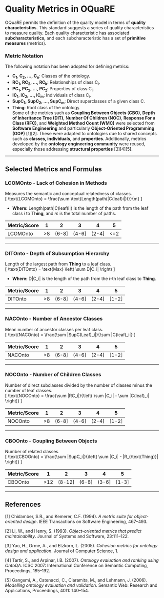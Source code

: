 # Quality Metrics in OQuaRE

OQuaRE permits the definition of the quality model in terms of **quality characteristics**. This standard suggests a series of quality characteristics to measure quality. Each quality characteristic has associated **subcharacteristics**, and each subcharacteristic has a set of **primitive measures** (metrics).  

### **Metric Notation**  
The following notation has been adopted for defining metrics:  
- **C<sub>1</sub>, C<sub>2</sub>, …, C<sub>n</sub>**: Classes of the ontology.  
- **RC<sub>1</sub>, RC<sub>2</sub>, …, RC<sub>k</sub>**: Relationships of class C<sub>i</sub>.  
- **PC<sub>1</sub>, PC<sub>2</sub>, …, PC<sub>z</sub>**: Properties of class C<sub>i</sub>.  
- **IC<sub>1</sub>, IC<sub>2</sub>, …, IC<sub>m</sub>**: Individuals of class C<sub>i</sub>.  
- **SupC<sub>1</sub>, SupC<sub>2</sub>, …, SupC<sub>m</sub>**: Direct superclasses of a given class C.  
- **Thing**: Root class of the ontology.  
Some of the metrics such as **Coupling Between Objects (CBO)**, **Depth of Inheritance Tree (DIT)**, **Number Of Children (NOC)**, **Response For a Class (RFC)**, and **Weighted Method Count (WMC)** were selected from **Software Engineering** and particularly **Object-Oriented Programming (OOP)** [1][2]. These were adapted to ontologies due to shared concepts such as **classes, individuals**, and **properties**. Additionally, metrics developed by the **ontology engineering community** were reused, especially those addressing **structural properties** [3][4][5].

---

## Selected Metrics and Formulas  

### **LCOMOnto - Lack of Cohesion in Methods**  
Measures the semantic and conceptual relatedness of classes.  
\[
\text{LCOMOnto} = \frac{\sum \text{Length(path(|C(leaf)i|))}}{m}
\]  
- **Where**: Length(path|C(leaf)i|) is the length of the path from the leaf class *i* to **Thing**, and *m* is the total number of paths.  

| Metric/Score | 1   | 2       | 3       | 4       | 5      |
|--------------|------|---------|---------|---------|--------|
| LCOMOnto     | >8   | (6-8]   | (4-6]   | (2-4]   | <=2    |

---

### **DITOnto - Depth of Subsumption Hierarchy**  
Length of the largest path from **Thing** to a leaf class.  
\[
\text{DITOnto} = \text{Max} \left( \sum D|C_i| \right)
\]  
- **Where**: D|C_i| is the length of the path from the *i*-th leaf class to **Thing**.

| Metric/Score | 1   | 2       | 3       | 4       | 5      |
|--------------|------|---------|---------|---------|--------|
| DITOnto      | >8   | (6-8]   | (4-6]   | (2-4]   | [1-2]  |

---

### **NACOnto - Number of Ancestor Classes**  
Mean number of ancestor classes per leaf class.  
\[
\text{NACOnto} = \frac{\sum |SupC(Leaf)_i|}{\sum |C(leaf)_i|}
\]  

| Metric/Score | 1   | 2       | 3       | 4       | 5      |
|--------------|------|---------|---------|---------|--------|
| NACOnto      | >8   | (6-8]   | (4-6]   | (2-4]   | [1-2]  |

---

### **NOCOnto - Number of Children Classes**  
Number of direct subclasses divided by the number of classes minus the number of leaf classes.  
\[
\text{NOCOnto} = \frac{\sum |RC_i|}{\left( \sum |C_i| - \sum |C(leaf)_i| \right)}
\]  

| Metric/Score | 1   | 2       | 3       | 4       | 5      |
|--------------|------|---------|---------|---------|--------|
| NOCOnto      | >8   | (6-8]   | (4-6]   | (2-4]   | [1-2]  |

---

### **CBOOnto - Coupling Between Objects**  
Number of related classes.  
\[
\text{CBOOnto} = \frac{\sum |SupC_i|}{\left( \sum |C_i| - |R_{\text{Thing}}| \right)}
\]  

| Metric/Score | 1    | 2        | 3        | 4        | 5       |
|--------------|-------|----------|----------|----------|---------|
| CBOOnto      | >12   | (8-12]   | (6-8]    | (3-6]    | [1-3]   |

---

## References

[1] Chidamber, S.R., and Kemerer, C.F. (1994). *A metric suite for object-oriented design*. IEEE Transactions on Software Engineering, 467–493.  

[2] Li, W., and Henry, S. (1993). *Object-oriented metrics that predict maintainability*. Journal of Systems and Software, 23:111–122.  

[3] Yao, H., Orme, A., and Etzkorn, L. (2005). *Cohesion metrics for ontology design and application*. Journal of Computer Science, 1.  

[4] Tartir, S., and Arpinar, I.B. (2007). *Ontology evaluation and ranking using OntoQA*. ICSC 2007: International Conference on Semantic Computing, Proceedings, 185–192.  

[5] Gangemi, A., Catenacci, C., Ciaramita, M., and Lehmann, J. (2006). *Modelling ontology evaluation and validation*. Semantic Web: Research and Applications, Proceedings, 4011: 140–154.
